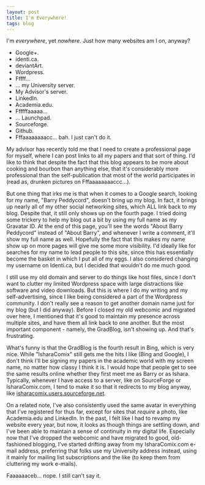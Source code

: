 ```yaml
---
layout: post
title: I'm Everywhere!
tags: blog
---
```


I'm *everywhere*, yet *nowhere*. Just how many websites am I on, anyway?

 * Google+.
 * identi.ca.
 * deviantArt.
 * Wordpress.
 * Fffff...
 * ... my University server.
 * My Advisor's server.
 * LinkedIn.
 * Academia.edu.
 * Ffffffaaaaa...
 * ... Launchpad.
 * Sourceforge.
 * Github.
 * Fffaaaaaaaacc... bah. I just can't do it.

My advisor has recently told me that I need to create a professional page for myself, where I can post links to all my papers and that sort of thing. I'd like to think that despite the fact that this blog appears to be more about cooking and bourbon than anything else, that it's considerably more professional than the self-publication that most of the world participates in (read as, drunken pictures on Fffaaaaaaaaccc...).

But one thing that irks me is that when it comes to a Google search, looking for my name, "Barry Peddycord", doesn't bring up my blog. In fact, it brings up nearly all of my other social networking sites, which ALL link back to my blog. Despite that, it still only shows up on the fourth page. I tried doing some trickery to help my blog out a bit by using my full name as my Gravatar ID. At the end of this page, you'll see the words "About Barry Peddycord" instead of "About Barry", and whenever I write a comment, it'll show my full name as well. Hopefully the fact that this makes my name show up on more pages will give me some more visibility. I'd ideally like for searches for my name to lead people to this site, since this has essentially become the basket in which I put all of my eggs. I also considered changing my username on Identi.ca, but I decided that wouldn't do me much good.

I still use my old domain and server to do things like host files, since I don't want to clutter my limited Wordpress space with large distractions like software and video downloads. But this is where I do my writing and my self-advertising, since I like being considered a part of the Wordpress community. I don't really see a reason to get another domain name just for my blog (but I did anyway). Before I closed my old webcomic and migrated over here, I mentioned that it's good to maintain my presence across multiple sites, and have them all link back to one another. But the most important component - namely, the GradBlog, isn't showing up. And that's frustrating.

What's funny is that the GradBlog is the fourth result in Bing, which is very nice. While "IsharaComix" still gets me the hits I like (Bing and Google), I don't think I'll be signing my papers in the academic world with my screen name, no matter how classy I think it is. I would hope that people get to see the same results online whether they first meet me as Barry or as Ishara. Typically, whenever I have access to a server, like on SourceForge or IsharaComix.com, I tend to make it so that it redirects to my blog anyway, like <a href="http://isharacomix.users.sourceforge.net">isharacomix.users.sourceforge.net</a>.

On a related note, I've also consistently used the same avatar in everything that I've registered for thus far, except for sites that *require* a photo, like Academia.edu and LinkedIn. In the past, I felt like I had to revamp my website every year, but now, it looks as though things are settling down, and I've been able to maintain a sense of continuity in my digital life. Especially now that I've dropped the webcomic and have migrated to good, old-fashioned blogging, I've started drifting away from my IsharaComix.com e-mail address, preferring that folks use my University address instead, using it mainly for mailing list subscriptions and the like (to keep them from cluttering my work e-mails).

Faaaaaaceb... nope. I still can't say it.
